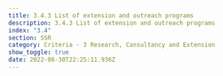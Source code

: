 ```yaml
---
title: 3.4.3 List of extension and outreach programs
description: 3.4.3 List of extension and outreach programs
index: "3.4"
section: SSR
category: Criteria - 3 Research, Consultancy and Extension
show_toggle: true
date: 2022-06-30T22:25:11.936Z
---
```

